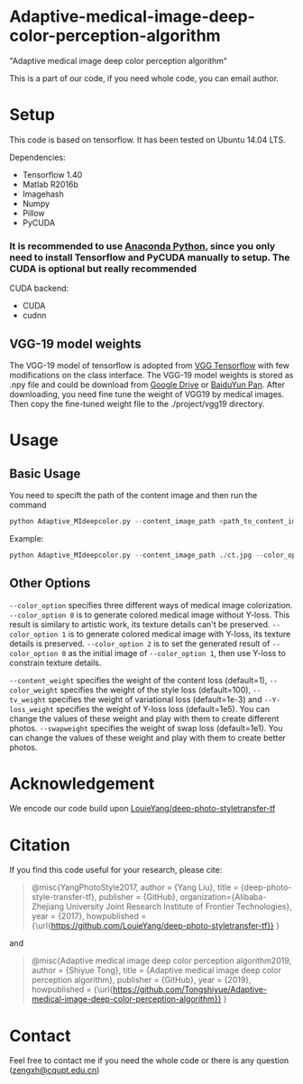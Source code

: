 # Adaptive-medical-image-deep-color-perception-algorithm
"Adaptive medical image deep color perception algorithm"

This is a part of our code, if you need whole code, you can email author. 

# Setup
This code is based on tensorflow. It has been tested on Ubuntu 14.04 LTS.

Dependencies:

* Tensorflow 1.40
* Matlab R2016b
* Imagehash
* Numpy
* Pillow
* PyCUDA  
### It is recommended to use [Anaconda Python](https://www.continuum.io/anaconda-overview), since you only need to install Tensorflow and PyCUDA manually to setup. The CUDA is optional but really recommended

CUDA backend:

* CUDA
* cudnn

## VGG-19 model weights

The VGG-19 model of tensorflow is adopted from [VGG Tensorflow](https://github.com/machrisaa/tensorflow-vgg) with few modifications on the class interface. The VGG-19 model weights is stored as .npy file and could be download from [Google Drive](https://drive.google.com/file/d/0BxvKyd83BJjYY01PYi1XQjB5R0E/view) or [BaiduYun Pan](https://pan.baidu.com/s/1o9weflK). After downloading, you need fine tune the weight of VGG19 by medical images. Then copy the fine-tuned weight file to the ./project/vgg19 directory.

# Usage

## Basic Usage

You need to specift the path of the content image and then run the command

```python
python Adaptive_MIdeepcolor.py --content_image_path <path_to_content_image> --color_option 2
```

Example:

```python
python Adaptive_MIdeepcolor.py --content_image_path ./ct.jpg --color_option 2
```
## Other Options

`--color_option` specifies three different ways of medical image colorization. `--color_option 0` is to generate colored medical image without Y-loss. This result is similary to artistic work, its texture details can't be preserved. `--color_option 1` is to generate colored medical image with Y-loss, its texture details is preserved.
`--color_option 2` is to set the generated result of `--color_option 0` as the initial image of `--color_option 1`, then use Y-loss to constrain texture details.

`--content_weight` specifies the weight of the content loss (default=1), `--color_weight` specifies the weight of the style loss (default=100), `--tv_weight` specifies the weight of variational loss (default=1e-3) and `--Y-loss_weight` specifies the weight of Y-loss loss (default=1e5). You can change the values of these weight and play with them to create different photos. `--swapweight` specifies the weight of swap loss (default=1e1). You can change the values of these weight and play with them to create better photos.




# Acknowledgement

We encode our code build upon [LouieYang/deep-photo-styletransfer-tf](https://github.com/LouieYang/deep-photo-styletransfer-tf)

# Citation

If you find this code useful for your research, please cite:

>@misc{YangPhotoStyle2017,
>  author = {Yang Liu},
>  title = {deep-photo-style-transfer-tf},
>  publisher = {GitHub},
>  organization={Alibaba-Zhejiang University Joint Research Institute of Frontier Technologies},
>  year = {2017},
>  howpublished = {\url{https://github.com/LouieYang/deep-photo-styletransfer-tf}}
>}

and

>@misc{Adaptive medical image deep color perception algorithm2019,
>  author = {Shiyue Tong},
>  title = {Adaptive medical image deep color perception algorithm},
>  publisher = {GitHub},
>  year = {2019},
>  howpublished = {\url{https://github.com/Tongshiyue/Adaptive-medical-image-deep-color-perception-algorithm}}
>}

# Contact

Feel free to contact me if you need the whole code or there is any question (zengxh@cqupt.edu.cn)

